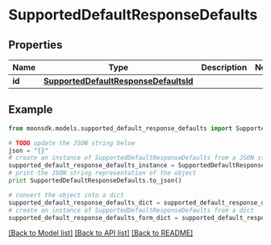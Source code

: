 # SupportedDefaultResponseDefaults


## Properties

Name | Type | Description | Notes
------------ | ------------- | ------------- | -------------
**id** | [**SupportedDefaultResponseDefaultsId**](SupportedDefaultResponseDefaultsId.md) |  | 

## Example

```python
from moonsdk.models.supported_default_response_defaults import SupportedDefaultResponseDefaults

# TODO update the JSON string below
json = "{}"
# create an instance of SupportedDefaultResponseDefaults from a JSON string
supported_default_response_defaults_instance = SupportedDefaultResponseDefaults.from_json(json)
# print the JSON string representation of the object
print SupportedDefaultResponseDefaults.to_json()

# convert the object into a dict
supported_default_response_defaults_dict = supported_default_response_defaults_instance.to_dict()
# create an instance of SupportedDefaultResponseDefaults from a dict
supported_default_response_defaults_form_dict = supported_default_response_defaults.from_dict(supported_default_response_defaults_dict)
```
[[Back to Model list]](../README.md#documentation-for-models) [[Back to API list]](../README.md#documentation-for-api-endpoints) [[Back to README]](../README.md)


